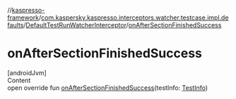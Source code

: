 //[kaspresso-framework](../../index.md)/[com.kaspersky.kaspresso.interceptors.watcher.testcase.impl.defaults](../index.md)/[DefaultTestRunWatcherInterceptor](index.md)/[onAfterSectionFinishedSuccess](on-after-section-finished-success.md)



# onAfterSectionFinishedSuccess  
[androidJvm]  
Content  
open override fun [onAfterSectionFinishedSuccess](on-after-section-finished-success.md)(testInfo: [TestInfo](../../com.kaspersky.kaspresso.testcases.models.info/-test-info/index.md))  



